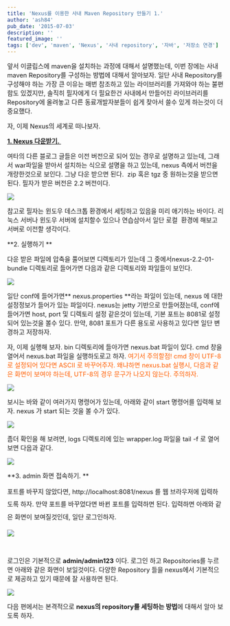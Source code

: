 ```yaml
---
title: 'Nexus를 이용한 사내 Maven Repository 만들기 1.'
author: 'ash84'
pub_date: '2015-07-03'
description: ''
featured_image: ''
tags: ['dev', 'maven', 'Nexus', '사내 repository', '자바', '저장소 연경']
---
```



<span style="font-size: 11pt;">앞서 이클립스에 maven을 설치하는 과정에 대해서 설명했는데, 이번 장에는 사내 maven Repository를 구성하는 방법에 대해서 알아보자. 일단 사내 Repository를 구성해야 하는 가장 큰 이유는 매번 참조하고 있는 라이브러리를 가져와야 하는 불편함도 있겠지만, 솔직히 필자에게 더 필요한건 사내에서 만들어진 라이브러리를 Repository에 올려놓고 다른 동료개발자분들이 쉽게 찾아서 쓸수 있게 하는것이 더 중요했다. </span>

<span style="font-size: 11pt;">자, 이제 Nexus의 세계로 떠나보자. </span>

**[<span style="font-size: 11pt;">1. Nexus 다운받기. </span>](http://www.sonatype.org/nexus/go)**

<span style="font-size: 11pt;">여타의 다른 블로그 글들은 이전 버전으로 되어 있는 경우로 설명하고 있는데, 그래서 war파일을 받아서 설치하는 식으로 설명을 하고 있는데, nexus 측에서 버전을 개량한것으로 보인다. 그냥 다운 받으면 된다.  zip 혹은 tgz 중 원하는것을 받으면 된다. 필자가 받은 버전은 2.2 버전이다. </span>

![](http://ash84.net/wp-content/uploads/1/cfile7.uf.156EA43650D276AC1502A8.PNG)

<span style="font-size: 11pt;">참고로 필자는 윈도우 데스크톱 환경에서 세팅하고 있음을 미리 애기하는 바이다. 리눅스 서버나 윈도우 서버에 설치할수 있으나 연습삼아서 일단 로컬  환경에 해보고 서버로 이전할 생각이다. </span>

<span style="font-size: 11pt;">**2. 실행하기 **</span>

<span style="font-size: 11pt;">다운 받은 파일에 압축을 풀어보면 디렉토리가 있는데 그 중에서</span><span style="font-size: 11pt;">nexus-2.2-01-bundle 디렉토리로 들어가면 다음과 같은 디렉토리와 파일들이 보인다. </span>

![](http://ash84.net/wp-content/uploads/1/cfile24.uf.163E473A50D276C51D2AA3.jpg)

<span style="font-size: 11pt;">일단 conf에 들어가면** nexus.properties **라는 파일이 있는데, nexus 에 대한 설정정보가 들어가 있는 파일이다. nexus는 jetty 기반으로 만들어졌는데, conf에 들어가면 host, port 및 디렉토리 설정 같은것이 있는데, 기본 포트는 8081로 설정되어 있는것을 볼수 있다. 만약, 8081 포트가 다른 용도로 사용하고 있다면 일단 변경하고 저장하자. </span>

<script src="https://gist.github.com/4342358.js"></script>

<span style="font-size: 11pt;">자, 이제 실행해 보자. bin 디렉토리에 들아가면 nexus.bat 파일이 있다. cmd 창을 열어서 nexus.bat 파일을 실행하도로고 하자. <span style="color: rgb(255, 94, 0);">여기서 주의할점! cmd 창이 UTF-8 로 설정되어 있다면 ASCII 로 바꾸어주자. 왜냐하면 nexus.bat 실행시, 다음과 같은 화면이 보여야 하는데, UTF-8의 경우 문구가 나오지 않는다. 주의하자. </span></span>

![](http://ash84.net/wp-content/uploads/1/cfile6.uf.1527833850D276E6104AC1.PNG)

<span style="font-size: 11pt;">보시는 바와 같이 여러가지 명령어가 있는데, 아래와 같이</span><span style="font-size: 11pt;"> start 명령어를 입력해 보자. nexus 가 start 되는 것을 볼 수가 있다. </span>

![](http://ash84.net/wp-content/uploads/1/cfile24.uf.126D0E3450D2771E1B7103.PNG)

<span style="font-size: 11pt;">  
</span>

<span style="font-size: 11pt;">좀더 확인을 해 보려면, logs 디렉토리에 있는 wrapper.log 파일을 tail -f 로 열어보면 다음과 같다. </span>

![](http://ash84.net/wp-content/uploads/1/cfile2.uf.2336EF3750D276F51A8BAA.PNG)

<span style="font-size: 11pt;">**3. admin 화면 접속하기. **</span>

<span style="font-size: 11pt; line-height: 2;">포트를 바꾸지 않았다면, http://localhost:8081/nexus 를 웹 브라우저에 입력하도록 하자. 만약 포트를 바꾸었다면 바뀐 포트를 입력하면 된다. 입력하면 아래와 같은 화면이 보여질것인데, 일단 로그인하자. </span>

![](http://ash84.net/wp-content/uploads/1/cfile2.uf.156CF23350D2778618578D.jpg)

 

<span style="font-size: 11pt;">로그인은 기본적으로 **admin/admin123** 이다. 로그인 하고 Repositories를 누르면</span><span style="font-size: 11pt;"> 아래와 같은 화면이 보일것이다. 다양한 Repository 들을 nexus에서 기본적으로 제공하고 있기 때문에 잘 사용하면 된다. </span>

![](http://ash84.net/wp-content/uploads/1/cfile25.uf.11310C3450D277A3136C68.jpg)

<span style="font-size: 11pt;">다음 편에서는 본격적으로 **nexus의 repository를 세팅하는 방법**에 대해서 알아 보도록 하자. </span>

 



